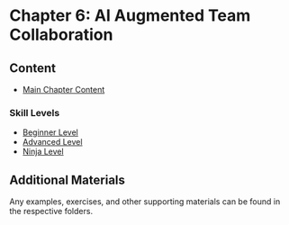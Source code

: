 # Chapter 6: AI Augmented Team Collaboration

## Content

- [Main Chapter Content](Chapter_06_Main.md)

### Skill Levels
- [Beginner Level](Chapter_06_Beginner.md)
- [Advanced Level](Chapter_06_Advanced.md)
- [Ninja Level](Chapter_06_Ninja.md)

## Additional Materials

Any examples, exercises, and other supporting materials can be found in the respective folders.
